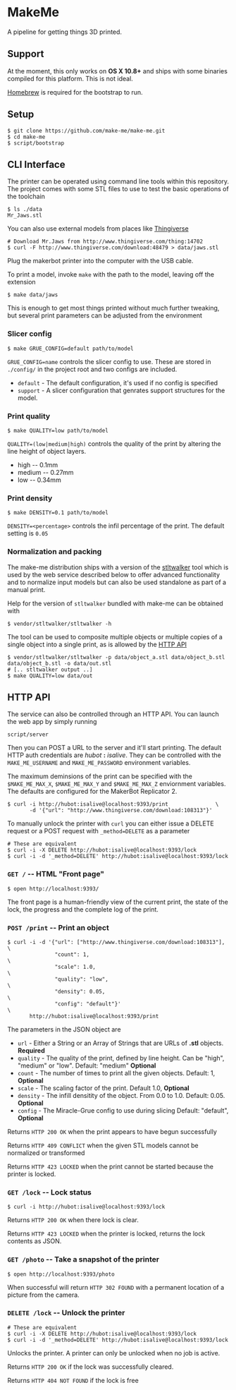 # MakeMe
A pipeline for getting things 3D printed.

## Support

At the moment, this only works on **OS X 10.8+** and ships with some binaries
compiled for this platform. This is not ideal.

[Homebrew](http://mxcl.github.com/homebrew/) is required for the bootstrap to run.

## Setup

    $ git clone https://github.com/make-me/make-me.git
    $ cd make-me
    $ script/bootstrap

## CLI Interface

The printer can be operated using command line tools within this repository. The
project comes with some STL files to use to test the basic operations of the
toolchain

    $ ls ./data
    Mr_Jaws.stl

You can also use external models from places like
[Thingiverse](http://www.thingiverse.com)

    # Download Mr.Jaws from http://www.thingiverse.com/thing:14702
    $ curl -F http://www.thingiverse.com/download:48479 > data/jaws.stl

Plug the makerbot printer into the computer with the USB cable.

To print a model, invoke `make` with the path to the model, leaving off the
extension

    $ make data/jaws

This is enough to get most things printed without much further tweaking, but
several print parameters can be adjusted from the environment

### Slicer config

    $ make GRUE_CONFIG=default path/to/model

`GRUE_CONFIG=name` controls the slicer config to use. These are stored in
`./config/` in the project root and two configs are included.

* `default` - The default configuration, it's used if no config is specified
* `support` - A slicer configuration that genrates support structures for the model.

### Print quality

    $ make QUALITY=low path/to/model

`QUALITY=(low|medium|high)` controls the quality of the print by altering the
line height of object layers.

* high   -- 0.1mm
* medium -- 0.27mm
* low    -- 0.34mm

### Print density

    $ make DENSITY=0.1 path/to/model

`DENSITY=<percentage>` controls the infil percentage of the print. The default
setting is `0.05`

### Normalization and packing

The make-me distribution ships with a version of the
[stltwalker](https://github.com/sshirokov/stltwalker) tool which is used by the
web service described below to offer advanced functionality and to normalize
input models but can also be used standalone as part of a manual print.

Help for the version of `stltwalker` bundled with make-me can be obtained with

    $ vendor/stltwalker/stltwalker -h

The tool can be used to composite multiple objects or multiple copies of a
single object into a single print, as is allowed by the [HTTP API](#http-api)

    $ vendor/stltwalker/stltwalker -p data/object_a.stl data/object_b.stl data/object_b.stl -o data/out.stl
    # [.. stltwalker output ..]
    $ make QUALITY=low data/out

## HTTP API

The service can also be controlled through an HTTP API.
You can launch the web app by simply running

    script/server

Then you can POST a URL to the server and it'll start printing. The default HTTP
auth credentials are *hubot* **:** *isalive*. They can be controlled with the
`MAKE_ME_USERNAME` and `MAKE_ME_PASSWORD` environment variables.

The maximum deminsions of the print can be specified with the `$MAKE_ME_MAX_X`, `$MAKE_ME_MAX_Y` and
`$MAKE_ME_MAX_Z` enviornment variables. The defaults are configured for the MakerBot Replicator 2.


    $ curl -i http://hubot:isalive@localhost:9393/print               \
           -d '{"url": "http://www.thingiverse.com/download:108313"}'

To manually unlock the printer with `curl` you can either issue a DELETE request
or a POST request with `_method=DELETE` as a parameter

    # These are equivalent
    $ curl -i -X DELETE http://hubot:isalive@localhost:9393/lock
    $ curl -i -d '_method=DELETE' http://hubot:isalive@localhost:9393/lock

### `GET /` -- HTML "Front page"

    $ open http://localhost:9393/

The front page is a human-friendly view of the current print, the state of the
lock, the progress and the complete log of the print.

### `POST /print` -- Print an object

    $ curl -i -d '{"url": ["http://www.thingiverse.com/download:108313"], \
                   "count": 1,                                            \
                   "scale": 1.0,                                          \
                   "quality": "low",                                      \
                   "density": 0.05,                                       \
                   "config": "default"}'                                  \
           http://hubot:isalive@localhost:9393/print

The parameters in the JSON object are

* `url`     - Either a String or an Array of Strings that are URLs of **.stl** objects. **Required**
* `quality` - The quality of the print, defined by line height. Can be "high", "medium" or "low". Default: "medium" **Optional**
* `count`   - The number of times to print all the given objects. Default: 1, **Optional**
* `scale`   - The scaling factor of the print. Default 1.0, **Optional**
* `density` - The infill densitity of the object. From 0.0 to 1.0. Default: 0.05. **Optional**
* `config`  - The Miracle-Grue config to use during slicing Default: "default", **Optional**

Returns `HTTP 200 OK` when the print appears to have begun successfully

Returns `HTTP 409 CONFLICT` when the given STL models cannot be normalized or
transformed

Returns `HTTP 423 LOCKED` when the print cannot be started because the printer
is locked.


### `GET /lock` -- Lock status

    $ curl -i http://hubot:isalive@localhost:9393/lock

Returns `HTTP 200 OK` when there lock is clear.

Returns `HTTP 423 LOCKED` when the printer is locked, returns the lock contents
as JSON.

### `GET /photo` -- Take a snapshot of the printer

    $ open http://localhost:9393/photo

When successful will return `HTTP 302 FOUND` with a permanent location of a
picture from the camera.

### `DELETE /lock` -- Unlock the printer

    # These are equivalent
    $ curl -i -X DELETE http://hubot:isalive@localhost:9393/lock
    $ curl -i -d '_method=DELETE' http://hubot:isalive@localhost:9393/lock

Unlocks the printer. A printer can only be unlocked when no job is active.

Returns `HTTP 200 OK` if the lock was successfully cleared.

Returns `HTTP 404 NOT FOUND` if the lock is free
